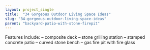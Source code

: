 ```yaml
---
layout: project_single
title:  "34 Gorgeous Outdoor Living Space Ideas"
slug: "34-gorgeous-outdoor-living-space-ideas"
parent: "backyard-patio-with-stone-firepit"
---
```

Features Include: – composite deck – stone grilling station – stamped concrete patio – curved stone bench – gas fire pit with fire glass